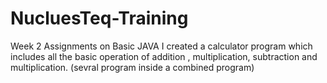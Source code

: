 # NucluesTeq-Training

Week 2 
Assignments on Basic JAVA
I created a calculator program which includes all the basic operation of addition , multiplication, subtraction and multiplication. 
(sevral program inside a combined program)

